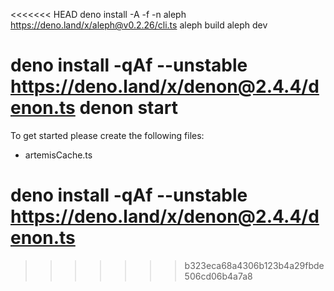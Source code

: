 
<<<<<<< HEAD
deno install -A -f -n aleph https://deno.land/x/aleph@v0.2.26/cli.ts
aleph build
aleph dev

deno install -qAf --unstable https://deno.land/x/denon@2.4.4/denon.ts
denon start
=======

To get started please create the following files:
- artemisCache.ts



deno install -qAf --unstable https://deno.land/x/denon@2.4.4/denon.ts
=======
>>>>>>> b323eca68a4306b123b4a29fbde506cd06b4a7a8
